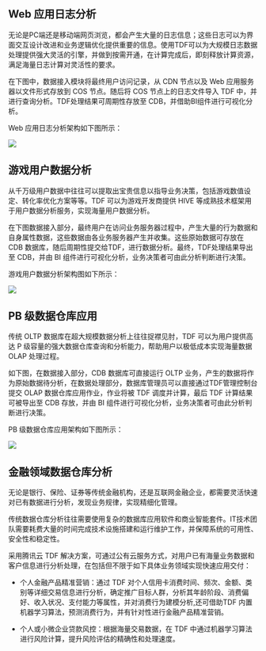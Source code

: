 ## Web 应用日志分析

无论是PC端还是移动端网页浏览，都会产生大量的日志信息；这些日志可以为界面交互设计改进和业务逻辑优化提供重要的信息。使用TDF可以为大规模日志数据处理提供强大灵活的引擎，并做到按需开通，在计算完成后，即刻释放计算资源，满足海量日志计算对灵活性的要求。

在下图中，数据接入模块将最终用户访问记录，从 CDN 节点以及 Web 应用服务器以文件形式存放到 COS 节点。随后将 COS 节点上的日志文件导入 TDF 中，并进行查询分析。TDF处理结果可周期性存放至 CDB，并借助BI组件进行可视化分析。

Web 应用日志分析架构如下图所示：

![](//mc.qcloudimg.com/static/img/a328d89883694dff753c188d5876ed22/image.png)

## 游戏用户数据分析

从千万级用户数据中往往可以提取出宝贵信息以指导业务决策，包括游戏数值设定、转化率优化方案等等。TDF 可以为游戏开发商提供 HIVE 等成熟技术框架用于用户数据分析服务，实现海量用户数据分析。

在下图数据接入部分，最终用户在访问业务服务器过程中，产生大量的行为数据和自身属性数据，这些数据由各业务服务器产生并收集。这些原始数据可存放在 CDB 数据库，随后周期性提交给TDF，进行数据分析。最终，TDF处理结果导出至 CDB，并由 BI 组件进行可视化分析，业务决策者可由此分析判断进行决策。

游戏用户数据分析架构图如下所示：

![](//mc.qcloudimg.com/static/img/f12264ae6b54b50935dff9f579823ccb/image.png)

## PB 级数据仓库应用

传统 OLTP 数据库在超大规模数据分析上往往捉襟见肘，TDF 可以为用户提供高达 P 级容量的强大数据仓库查询和分析能力，帮助用户以极低成本实现海量数据 OLAP 处理过程。

如下图，在数据接入部分，CDB 数据库可直接运行 OLTP 业务，产生的数据将作为原始数据待分析，在数据处理部分，数据库管理员可以直接通过TDF管理控制台提交 OLAP 数据仓库应用作业，作业将被 TDF 调度并计算，最后 TDF 计算结果可被导出至 CDB 存放，并由 BI 组件进行可视化分析，业务决策者可由此分析判断进行决策。

PB 级数据仓库应用架构如下图所示：

![](//mc.qcloudimg.com/static/img/8d583838a06291c84998ee85d524a2f0/image.png)

## 金融领域数据仓库分析

无论是银行、保险、证券等传统金融机构，还是互联网金融企业，都需要灵活快速对已有数据进行分析，发现业务规律，实现精细化管理。

传统数据仓库分析往往需要使用复杂的数据库应用软件和商业智能套件。IT技术团队需要耗费大量的时间完成技术设施搭建和运行维护工作，并保障系统的可用性、安全性和稳定性。

采用腾讯云 TDF 解决方案，可通过公有云服务方式，对用户已有海量业务数据和客户信息进行分析处理，在包括但不限于如下具体业务领域实现快速应用交付：

- 个人金融产品精准营销：通过 TDF 对个人信用卡消费时间、频次、金额、类别等详细交易信息进行分析，确定推广目标人群，分析其年龄阶段、消费偏好、收入状况、支付能力等属性，并对消费行为建模分析,还可借助TDF 内置机器学习算法，预测消费行为，并有针对性进行金融产品精准营销。

- 个人或小微企业贷款风控：根据海量交易数据，在 TDF 中通过机器学习算法进行风险计算，提升风险评估的精确性和处理速度。